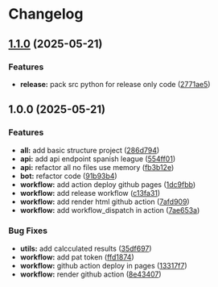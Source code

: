 # Changelog

## [1.1.0](https://github.com/andresmarinabad/quiniela_quinigol_bot/compare/v1.0.0...v1.1.0) (2025-05-21)


### Features

* **release:** pack src python for release only code ([2771ae5](https://github.com/andresmarinabad/quiniela_quinigol_bot/commit/2771ae5eeed0d857022e2b12e1a12b3693b6cc8f))

## 1.0.0 (2025-05-21)


### Features

* **all:** add basic structure project ([286d794](https://github.com/andresmarinabad/quiniela_quinigol_bot/commit/286d794a40f456971357dbfe3869a10ea3fe62d6))
* **api:** add api endpoint spanish league ([554ff01](https://github.com/andresmarinabad/quiniela_quinigol_bot/commit/554ff01a0d9fb8ecadab61fe456b1a34b4e69099))
* **api:** refactor all no files use memory ([fb3b12e](https://github.com/andresmarinabad/quiniela_quinigol_bot/commit/fb3b12ec98d93a78be82efd55601a3429e231bef))
* **bot:** refactor code ([91b93b4](https://github.com/andresmarinabad/quiniela_quinigol_bot/commit/91b93b46439bc2a1cecca52602d8705a4aa10ac5))
* **workflow:** add action deploy github pages ([1dc9fbb](https://github.com/andresmarinabad/quiniela_quinigol_bot/commit/1dc9fbbd67358e5855f4af1c2483b056befdb60a))
* **workflow:** add release workflow ([c13fa31](https://github.com/andresmarinabad/quiniela_quinigol_bot/commit/c13fa319668c69001a4e080a0f67515a66576929))
* **workflow:** add render html github action ([7afd909](https://github.com/andresmarinabad/quiniela_quinigol_bot/commit/7afd909bad2c2f24fa34715875110bc0257bfd21))
* **workflow:** add workflow_dispatch in action ([7ae653a](https://github.com/andresmarinabad/quiniela_quinigol_bot/commit/7ae653acd25af735d542f966396983d72be6657f))


### Bug Fixes

* **utils:** add calcculated results ([35df697](https://github.com/andresmarinabad/quiniela_quinigol_bot/commit/35df6971e517790ad6c8657213fcf6fd00f8fd5e))
* **workflow:** add pat token ([ffd1874](https://github.com/andresmarinabad/quiniela_quinigol_bot/commit/ffd1874b3c60550ed959a990985d050cdf742cf6))
* **workflow:** github action deploy in pages ([13317f7](https://github.com/andresmarinabad/quiniela_quinigol_bot/commit/13317f7b1978db62f56eb1bb152184338dbf6a2c))
* **workflow:** render github action ([8e43407](https://github.com/andresmarinabad/quiniela_quinigol_bot/commit/8e43407287b9bc799350e45af490dac3e6bf0cdf))
